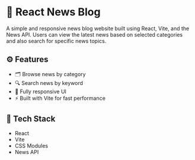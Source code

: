 # 📰 React News Blog

A simple and responsive news blog website built using React, Vite, and the News API. Users can view the latest news based on selected categories and also search for specific news topics.


## ⚙️ Features

- 🗂️ Browse news by category
- 🔍 Search news by keyword
- 📱 Fully responsive UI
- ⚡ Built with Vite for fast performance

## 🚀 Tech Stack

- React
- Vite
- CSS Modules
- News API

